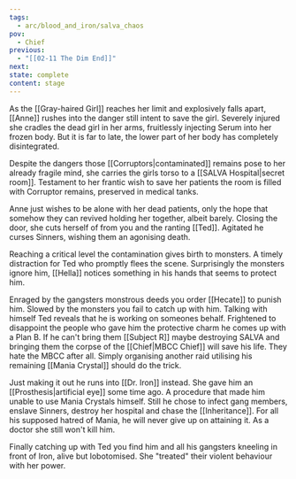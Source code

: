 ```yaml
---
tags:
  - arc/blood_and_iron/salva_chaos
pov:
  - Chief
previous:
  - "[[02-11 The Dim End]]"
next:
state: complete
content: stage
---
```

As the [[Gray-haired Girl]] reaches her limit and explosively falls apart, [[Anne]] rushes into the danger still intent to save the girl. Severely injured she cradles the dead girl in her arms, fruitlessly injecting Serum into her frozen body. But it is far to late, the lower part of her body has completely disintegrated. 

Despite the dangers those [[Corruptors|contaminated]] remains pose to her already fragile mind, she carries the girls torso to a [[SALVA Hospital|secret room]]. Testament to her frantic wish to save her patients the room is filled with Corruptor remains, preserved in medical tanks.

Anne just wishes to be alone with her dead patients, only the hope that somehow they can revived holding her together, albeit barely. Closing the door, she cuts herself of from you and the ranting [[Ted]]. Agitated he curses Sinners, wishing them an agonising death.

Reaching a critical level the contamination gives birth to monsters. A timely distraction for Ted who promptly flees the scene. Surprisingly the monsters ignore him, [[Hella]] notices something in his hands that seems to protect him.

Enraged by the gangsters monstrous deeds you order [[Hecate]] to punish him. Slowed by the monsters you fail to catch up with him. Talking with himself Ted reveals that he is working on someones behalf. Frightened to disappoint the people who gave him the protective charm he comes up with a Plan B. If he can't bring them [[Subject R]] maybe destroying SALVA and bringing them the corpse of the [[Chief|MBCC Chief]] will save his life. They hate the MBCC after all.
Simply organising another raid utilising his remaining [[Mania Crystal]] should do the trick.

Just making it out he runs into [[Dr. Iron]] instead. She gave him an [[Prosthesis|artificial eye]] some time ago. A procedure that made him unable to use Mania Crystals himself. Still he chose to infect gang members, enslave Sinners, destroy her hospital and chase the [[Inheritance]]. For all his supposed hatred of Mania, he will never give up on attaining it. As a doctor she still won't kill him. 

Finally catching up with Ted you find him and all his gangsters kneeling in front of Iron, alive but lobotomised. She "treated" their violent behaviour with her power. 

